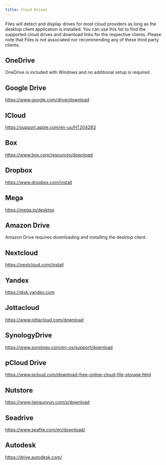 ```yaml
---
title: Cloud Drives
---
```


Files will detect and display drives for most cloud providers as long as the desktop client application is installed. You can use this list to find the supported cloud drives and download links for the respective clients. Please note that Files is not associated nor recommending any of these third party clients. 

## OneDrive
OneDrive is included with Windows and no additional setup is required.

## Google Drive
https://www.google.com/drive/download

## ICloud
https://support.apple.com/en-us/HT204283

## Box
https://www.box.com/resources/download

## Dropbox
https://www.dropbox.com/install

## Mega
https://mega.io/desktop

## Amazon Drive
Amazon Drive requires downloading and installing the desktop client.

## Nextcloud
https://nextcloud.com/install

## Yandex
https://disk.yandex.com

## Jottacloud
https://www.jottacloud.com/download

## SynologyDrive
https://www.synology.com/en-us/support/download

## pCloud Drive
https://www.pcloud.com/download-free-online-cloud-file-storage.html

## Nutstore
https://www.jianguoyun.com/s/download

## Seadrive
https://www.seafile.com/en/download/

## Autodesk
https://drive.autodesk.com/